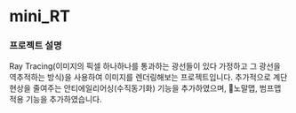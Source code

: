 # mini_RT

### 프로젝트 설명
Ray Tracing(이미지의 픽셀 하나하나를 통과하는 광선들이 있다 가정하고 그 광선을 역추적하는 방식)을 사용하여
이미지를 렌더링해보는 프로젝트입니다.
추가적으로 계단 현상을 줄여주는 안티에일리어싱(수직동기화) 기능을 추가하였으며,
노말맵, 범프맵 적용 기능을 추가하였습니다.
